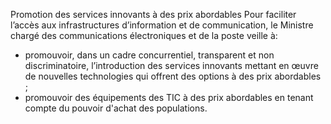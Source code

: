 Promotion des services innovants à des prix abordables
Pour faciliter l’accès aux infrastructures d’information et de communication, le Ministre chargé des communications électroniques et de la poste veille à:
- promouvoir, dans un cadre concurrentiel, transparent et non discriminatoire, l’introduction des services innovants mettant en œuvre de nouvelles technologies qui offrent des options à des prix abordables ;
- promouvoir des équipements des TIC à des prix abordables en tenant compte du pouvoir d'achat des populations.